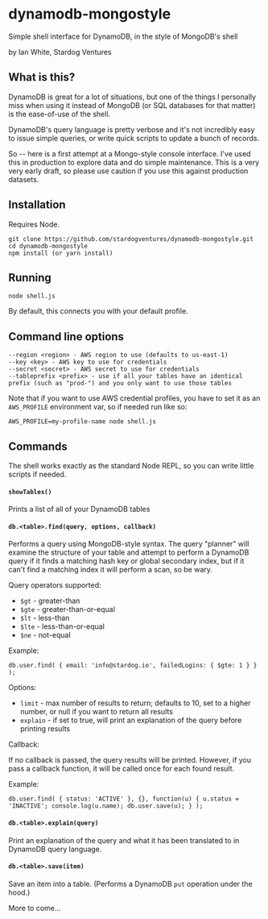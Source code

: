 # dynamodb-mongostyle
Simple shell interface for DynamoDB, in the style of MongoDB's shell

by Ian White, Stardog Ventures

## What is this?

DynamoDB is great for a lot of situations, but one of the things I personally miss when using it instead of MongoDB (or SQL databases for that matter) is the ease-of-use of the shell.

DynamoDB's query language is pretty verbose and it's not incredibly easy to issue simple queries, or write quick scripts to update a bunch of records.

So -- here is a first attempt at a Mongo-style console interface. I've used this in production to explore data and do simple maintenance. This is a very very early draft, so please use caution if you use this against production datasets.

## Installation

Requires Node.

```
git clone https://github.com/stardogventures/dynamodb-mongostyle.git
cd dynamodb-mongostyle
npm install (or yarn install)
```

## Running

```
node shell.js
```

By default, this connects you with your default profile.

## Command line options

```
--region <region> - AWS region to use (defaults to us-east-1)
--key <key> - AWS key to use for credentials
--secret <secret> - AWS secret to use for credentials
--tableprefix <prefix> - use if all your tables have an identical prefix (such as "prod-") and you only want to use those tables
```

Note that if you want to use AWS credential profiles, you have to set it as an `AWS_PROFILE` environment var, so if needed run like so:

```
AWS_PROFILE=my-profile-name node shell.js
```

## Commands

The shell works exactly as the standard Node REPL, so you can write little scripts if needed.

#### `showTables()`
Prints a list of all of your DynamoDB tables

#### `db.<table>.find(query, options, callback)`
Performs a query using MongoDB-style syntax. The query "planner" will examine the structure of your table and attempt to perform a DynamoDB query if it finds a matching hash key or global secondary index, but if it can't find a matching index it will perform a scan, so be wary.

Query operators supported:
  - `$gt` - greater-than
  - `$gte` - greater-than-or-equal
  - `$lt` - less-than
  - `$lte` - less-than-or-equal
  - `$ne` - not-equal
  
Example:

```
db.user.find( { email: 'info@stardog.io', failedLogins: { $gte: 1 } } );
```

Options:
  - `limit` - max number of results to return; defaults to 10, set to a higher number, or null if you want to return all results
  - `explain` - if set to true, will print an explanation of the query before printing results
  
Callback:

If no callback is passed, the query results will be printed. However, if you pass a callback function, it will be called once for each found result.

Example:

```
db.user.find( { status: 'ACTIVE' }, {}, function(u) { u.status = 'INACTIVE'; console.log(u.name); db.user.save(u); } );
```

#### `db.<table>.explain(query)`

Print an explanation of the query and what it has been translated to in DynamoDB query language.

#### `db.<table>.save(item)`

Save an item into a table. (Performs a DynamoDB `put` operation under the hood.)

More to come...
